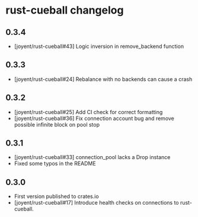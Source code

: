 # rust-cueball changelog

## 0.3.4

- [joyent/rust-cueball#43] Logic inversion in remove_backend function

## 0.3.3

- [joyent/rust-cueball#24] Rebalance with no backends can cause a crash

## 0.3.2

- [joyent/rust-cueball#25] Add CI check for correct formatting
- [joyent/rust-cueball#36] Fix connection account bug and remove possible infinite block on pool stop

## 0.3.1

- [joyent/rust-cueball#33] connection_pool lacks a Drop instance
- Fixed some typos in the README

## 0.3.0

- First version published to crates.io
- [joyent/rust-cueball#17] Introduce health checks on connections to rust-cueball.
